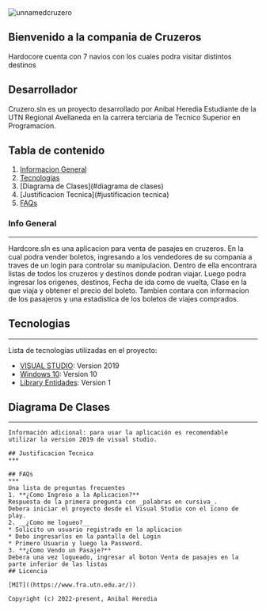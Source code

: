 <p align="center"> <img width="1" src="![unnamedcruzero](https://user-images.githubusercontent.com/114010004/192831522-2f295652-9811-4331-82e5-dd760221a881.png)"</p>

![unnamedcruzero](https://user-images.githubusercontent.com/114010004/192831842-68c64a99-7833-41fe-9309-add610f19c3d.png)

<p align="center">
</p>

## Bienvenido a la compania de Cruzeros 

Hardocore cuenta con 7 navios con los cuales podra visitar distintos destinos

## Desarrollador

Cruzero.sln es un proyecto desarrollado por Anibal Heredia Estudiante de la UTN Regional Avellaneda en la carrera terciaria de Tecnico Superior en Programacion.

## Tabla de contenido
1. [Informacion General](#Info-general)
2. [Tecnologias](#tecnologia)
3. [Diagrama de Clases](#diagrama de clases)
4. [Justificacion Tecnica](#justificacion tecnica)
5. [FAQs](#faqs)
### Info General
***
Hardcore.sln es una aplicacion para venta de pasajes en cruzeros. En la cual podra vender boletos, ingresando a los vendedores de su compania a traves de un login para controlar su manipulacion. Dentro de ella encontrara listas de todos los cruzeros y destinos donde podran viajar. Luego podra ingresar los origenes, destinos, Fecha de ida como de vuelta, Clase en la que viaja y obtener el precio del boleto. Tambien contara con informacion de los pasajeros y una estadistica de los boletos de viajes comprados. 


## Tecnologias
***
  Lista de tecnologías utilizadas en el proyecto:
* [VISUAL STUDIO]((https://visualstudio.microsoft.com/es/)): Version 2019 
* [Windows 10]((https://www.microsoft.com/es-es/windows?r=1)): Version 10
* [Library Entidades]((https://github.com/anihere/Hardcore-Cruise/)): Version 1 

## Diagrama De Clases
***





```
Información adicional: para usar la aplicación es recomendable utilizar la version 2019 de visual studio.

## Justificacion Tecnica
***

## FAQs
***
Una lista de preguntas frecuentes
1. **¿Como Ingreso a la Aplicacion?**
Respuesta de la primera pregunta con _palabras en cursiva_.
Debera iniciar el proyecto desde el Visual Studio con el icono de play.
2. __¿Como me logueo?__
* Solicito un usuario registrado en la aplicacion
* Debo ingresarlos en la pantalla del Login
* Primero Usuario y luego la Password.
3. **¿Como Vendo un Pasaje?**
Debera una vez logueado, ingresar al boton Venta de pasajes en la parte inferior de las listas
## Licencia

[MIT]((https://www.fra.utn.edu.ar/))

Copyright (c) 2022-present, Anibal Heredia
